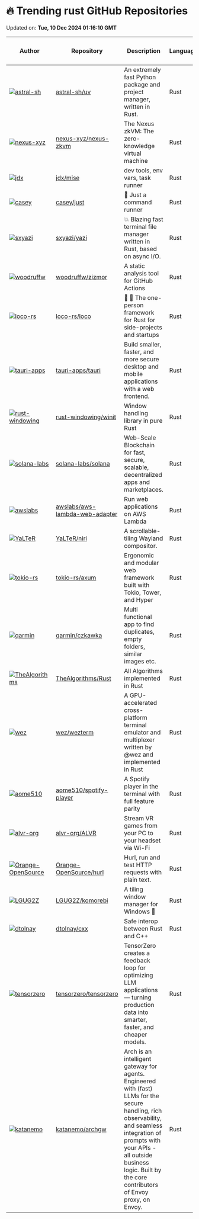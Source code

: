 # 🔥 Trending rust GitHub Repositories

Updated on: **Tue, 10 Dec 2024 01:16:10 GMT**

| Author | Repository | Description | Language | ⭐ Total Stars | 🌟 Stars Today |
|--------|------------|-------------|----------|----------------|----------------|
| [![astral-sh](https://avatars.githubusercontent.com/u/1309177?s=40&v=4)](https://github.com/astral-sh) | [astral-sh/uv](https://github.com/astral-sh/uv) | An extremely fast Python package and project manager, written in Rust. | Rust | 30401 | 434 |
| [![nexus-xyz](https://avatars.githubusercontent.com/u/864855?s=40&v=4)](https://github.com/nexus-xyz) | [nexus-xyz/nexus-zkvm](https://github.com/nexus-xyz/nexus-zkvm) | The Nexus zkVM: The zero-knowledge virtual machine | Rust | 870 | 17 |
| [![jdx](https://avatars.githubusercontent.com/u/216188?s=40&v=4)](https://github.com/jdx) | [jdx/mise](https://github.com/jdx/mise) | dev tools, env vars, task runner | Rust | 11449 | 534 |
| [![casey](https://avatars.githubusercontent.com/u/1945?s=40&v=4)](https://github.com/casey) | [casey/just](https://github.com/casey/just) | 🤖 Just a command runner | Rust | 22425 | 139 |
| [![sxyazi](https://avatars.githubusercontent.com/u/17523360?s=40&v=4)](https://github.com/sxyazi) | [sxyazi/yazi](https://github.com/sxyazi/yazi) | 💥 Blazing fast terminal file manager written in Rust, based on async I/O. | Rust | 17328 | 100 |
| [![woodruffw](https://avatars.githubusercontent.com/u/3059210?s=40&v=4)](https://github.com/woodruffw) | [woodruffw/zizmor](https://github.com/woodruffw/zizmor) | A static analysis tool for GitHub Actions | Rust | 697 | 101 |
| [![loco-rs](https://avatars.githubusercontent.com/u/1224389?s=40&v=4)](https://github.com/loco-rs) | [loco-rs/loco](https://github.com/loco-rs/loco) | 🚂 🦀 The one-person framework for Rust for side-projects and startups | Rust | 5655 | 26 |
| [![tauri-apps](https://avatars.githubusercontent.com/u/20051258?s=40&v=4)](https://github.com/tauri-apps) | [tauri-apps/tauri](https://github.com/tauri-apps/tauri) | Build smaller, faster, and more secure desktop and mobile applications with a web frontend. | Rust | 86383 | 134 |
| [![rust-windowing](https://avatars.githubusercontent.com/u/1412254?s=40&v=4)](https://github.com/rust-windowing) | [rust-windowing/winit](https://github.com/rust-windowing/winit) | Window handling library in pure Rust | Rust | 4912 | 4 |
| [![solana-labs](https://avatars.githubusercontent.com/u/1281082?s=40&v=4)](https://github.com/solana-labs) | [solana-labs/solana](https://github.com/solana-labs/solana) | Web-Scale Blockchain for fast, secure, scalable, decentralized apps and marketplaces. | Rust | 13387 | 8 |
| [![awslabs](https://avatars.githubusercontent.com/u/12918?s=40&v=4)](https://github.com/awslabs) | [awslabs/aws-lambda-web-adapter](https://github.com/awslabs/aws-lambda-web-adapter) | Run web applications on AWS Lambda | Rust | 2017 | 13 |
| [![YaLTeR](https://avatars.githubusercontent.com/u/1794388?s=40&v=4)](https://github.com/YaLTeR) | [YaLTeR/niri](https://github.com/YaLTeR/niri) | A scrollable-tiling Wayland compositor. | Rust | 4232 | 21 |
| [![tokio-rs](https://avatars.githubusercontent.com/u/718941?s=40&v=4)](https://github.com/tokio-rs) | [tokio-rs/axum](https://github.com/tokio-rs/axum) | Ergonomic and modular web framework built with Tokio, Tower, and Hyper | Rust | 19520 | 9 |
| [![qarmin](https://avatars.githubusercontent.com/u/41945903?s=40&v=4)](https://github.com/qarmin) | [qarmin/czkawka](https://github.com/qarmin/czkawka) | Multi functional app to find duplicates, empty folders, similar images etc. | Rust | 20577 | 13 |
| [![TheAlgorithms](https://avatars.githubusercontent.com/u/65706193?s=40&v=4)](https://github.com/TheAlgorithms) | [TheAlgorithms/Rust](https://github.com/TheAlgorithms/Rust) | All Algorithms implemented in Rust | Rust | 22969 | 8 |
| [![wez](https://avatars.githubusercontent.com/u/117777?s=40&v=4)](https://github.com/wez) | [wez/wezterm](https://github.com/wez/wezterm) | A GPU-accelerated cross-platform terminal emulator and multiplexer written by @wez and implemented in Rust | Rust | 18257 | 19 |
| [![aome510](https://avatars.githubusercontent.com/u/40011582?s=40&v=4)](https://github.com/aome510) | [aome510/spotify-player](https://github.com/aome510/spotify-player) | A Spotify player in the terminal with full feature parity | Rust | 3705 | 6 |
| [![alvr-org](https://avatars.githubusercontent.com/u/10350681?s=40&v=4)](https://github.com/alvr-org) | [alvr-org/ALVR](https://github.com/alvr-org/ALVR) | Stream VR games from your PC to your headset via Wi-Fi | Rust | 5618 | 6 |
| [![Orange-OpenSource](https://avatars.githubusercontent.com/u/16323814?s=40&v=4)](https://github.com/Orange-OpenSource) | [Orange-OpenSource/hurl](https://github.com/Orange-OpenSource/hurl) | Hurl, run and test HTTP requests with plain text. | Rust | 13347 | 47 |
| [![LGUG2Z](https://avatars.githubusercontent.com/u/13164844?s=40&v=4)](https://github.com/LGUG2Z) | [LGUG2Z/komorebi](https://github.com/LGUG2Z/komorebi) | A tiling window manager for Windows 🍉 | Rust | 9752 | 20 |
| [![dtolnay](https://avatars.githubusercontent.com/u/1940490?s=40&v=4)](https://github.com/dtolnay) | [dtolnay/cxx](https://github.com/dtolnay/cxx) | Safe interop between Rust and C++ | Rust | 5960 | 14 |
| [![tensorzero](https://avatars.githubusercontent.com/u/1275491?s=40&v=4)](https://github.com/tensorzero) | [tensorzero/tensorzero](https://github.com/tensorzero/tensorzero) | TensorZero creates a feedback loop for optimizing LLM applications — turning production data into smarter, faster, and cheaper models. | Rust | 1086 | 29 |
| [![katanemo](https://avatars.githubusercontent.com/u/13196462?s=40&v=4)](https://github.com/katanemo) | [katanemo/archgw](https://github.com/katanemo/archgw) | Arch is an intelligent gateway for agents. Engineered with (fast) LLMs for the secure handling, rich observability, and seamless integration of prompts with your APIs - all outside business logic. Built by the core contributors of Envoy proxy, on Envoy. | Rust | 937 | 16 |
